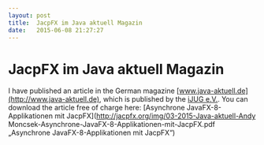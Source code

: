 ```yaml
---
layout: post
title:  JacpFX im Java aktuell Magazin
date:   2015-06-08 21:27:27
---
```

# JacpFX im Java aktuell Magazin #
I have published an article in the German magazine [www.java-aktuell.de](http://www.java-aktuell.de), which is published by the [iJUG e.V.](http://www.ijug.eu/).
You can download the article free of charge here: [Asynchrone JavaFX-8-Applikationen mit JacpFX](http://jacpfx.org/img/03-2015-Java-aktuell-Andy Moncsek-Asynchrone-JavaFX-8-Applikationen-mit-JacpFX.pdf „Asynchrone JavaFX-8-Applikationen mit JacpFX“)
